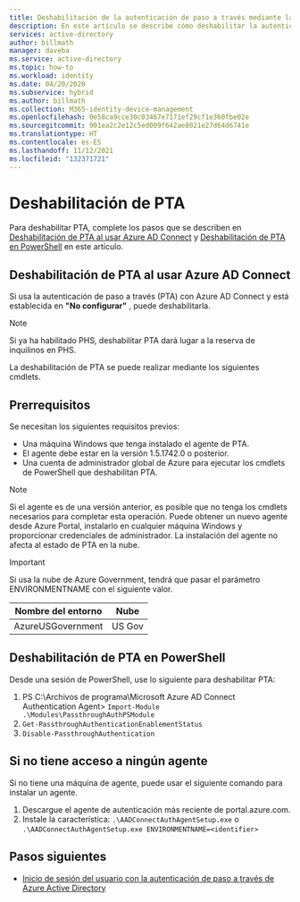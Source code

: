 ```yaml
---
title: Deshabilitación de la autenticación de paso a través mediante la característica "No configurar" de Azure AD Connect | Microsoft Docs
description: En este artículo se describe cómo deshabilitar la autenticación de paso a través (PTA) con la característica "No configurar" de Azure AD Connect.
services: active-directory
author: billmath
manager: daveba
ms.service: active-directory
ms.topic: how-to
ms.workload: identity
ms.date: 04/20/2020
ms.subservice: hybrid
ms.author: billmath
ms.collection: M365-identity-device-management
ms.openlocfilehash: 0e58ca9cce30c03467e7171ef29cf1e360fbe02e
ms.sourcegitcommit: 901ea2c2e12c5ed009f642ae8021e27d64d6741e
ms.translationtype: HT
ms.contentlocale: es-ES
ms.lasthandoff: 11/12/2021
ms.locfileid: "132371721"
---
```

# <a name="disable-pta"></a>Deshabilitación de PTA 

Para deshabilitar PTA, complete los pasos que se describen en [Deshabilitación de PTA al usar Azure AD Connect](#disable-pta-when-using-azure-ad-connect) y [Deshabilitación de PTA en PowerShell](#disable-pta-in-powershell) en este artículo.

## <a name="disable-pta-when-using-azure-ad-connect"></a>Deshabilitación de PTA al usar Azure AD Connect

Si usa la autenticación de paso a través (PTA) con Azure AD Connect y está establecida en **"No configurar"** , puede deshabilitarla. 

>[!NOTE]
>Si ya ha habilitado PHS, deshabilitar PTA dará lugar a la reserva de inquilinos en PHS.

La deshabilitación de PTA se puede realizar mediante los siguientes cmdlets. 

## <a name="prerequisites"></a>Prerrequisitos
Se necesitan los siguientes requisitos previos:
- Una máquina Windows que tenga instalado el agente de PTA. 
- El agente debe estar en la versión 1.5.1742.0 o posterior. 
- Una cuenta de administrador global de Azure para ejecutar los cmdlets de PowerShell que deshabilitan PTA.

>[!NOTE]
> Si el agente es de una versión anterior, es posible que no tenga los cmdlets necesarios para completar esta operación. Puede obtener un nuevo agente desde Azure Portal, instalarlo en cualquier máquina Windows y proporcionar credenciales de administrador. La instalación del agente no afecta al estado de PTA en la nube.

> [!IMPORTANT]
> Si usa la nube de Azure Government, tendrá que pasar el parámetro ENVIRONMENTNAME con el siguiente valor. 
>
>| Nombre del entorno | Nube |
>| - | - |
>| AzureUSGovernment | US Gov|


## <a name="disable-pta-in-powershell"></a>Deshabilitación de PTA en PowerShell

Desde una sesión de PowerShell, use lo siguiente para deshabilitar PTA:

1. PS C:\Archivos de programa\Microsoft Azure AD Connect Authentication Agent> `Import-Module .\Modules\PassthroughAuthPSModule`
2. `Get-PassthroughAuthenticationEnablementStatus`
3. `Disable-PassthroughAuthentication`

## <a name="if-you-dont-have-access-to-an-agent"></a>Si no tiene acceso a ningún agente

Si no tiene una máquina de agente, puede usar el siguiente comando para instalar un agente.

1. Descargue el agente de autenticación más reciente de portal.azure.com.
2. Instale la característica: `.\AADConnectAuthAgentSetup.exe` o `.\AADConnectAuthAgentSetup.exe ENVIRONMENTNAME=<identifier>`


## <a name="next-steps"></a>Pasos siguientes

- [Inicio de sesión del usuario con la autenticación de paso a través de Azure Active Directory](how-to-connect-pta.md)
